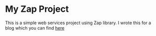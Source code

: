 # My Zap Project
This is a simple web services project using Zap library. I wrote this for a blog which you can find [here](https://medium.com/@shyamsundarb/blazingly-fast-web-services-with-zig-lang-using-the-zap-library-d64cf9e6129b)
